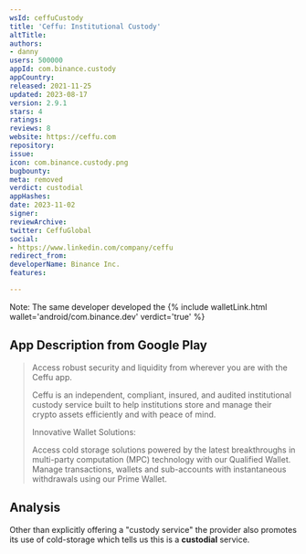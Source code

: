 ```yaml
---
wsId: ceffuCustody
title: 'Ceffu: Institutional Custody'
altTitle: 
authors:
- danny
users: 500000
appId: com.binance.custody
appCountry: 
released: 2021-11-25
updated: 2023-08-17
version: 2.9.1
stars: 4
ratings: 
reviews: 8
website: https://ceffu.com
repository: 
issue: 
icon: com.binance.custody.png
bugbounty: 
meta: removed
verdict: custodial
appHashes: 
date: 2023-11-02
signer: 
reviewArchive: 
twitter: CeffuGlobal
social:
- https://www.linkedin.com/company/ceffu
redirect_from: 
developerName: Binance Inc.
features: 

---
```


Note: The same developer developed the {% include walletLink.html wallet='android/com.binance.dev' verdict='true' %}

## App Description from Google Play

> Access robust security and liquidity from wherever you are with the Ceffu app.
>
> Ceffu is an independent, compliant, insured, and audited institutional custody service built to help institutions store and manage their crypto assets efficiently and with peace of mind.
>
> Innovative Wallet Solutions:
>
> Access cold storage solutions powered by the latest breakthroughs in multi-party computation (MPC) technology with our Qualified Wallet. Manage transactions, wallets and sub-accounts with instantaneous withdrawals using our Prime Wallet.

## Analysis 

Other than explicitly offering a "custody service" the provider also promotes its use of cold-storage which tells us this is a **custodial** service.